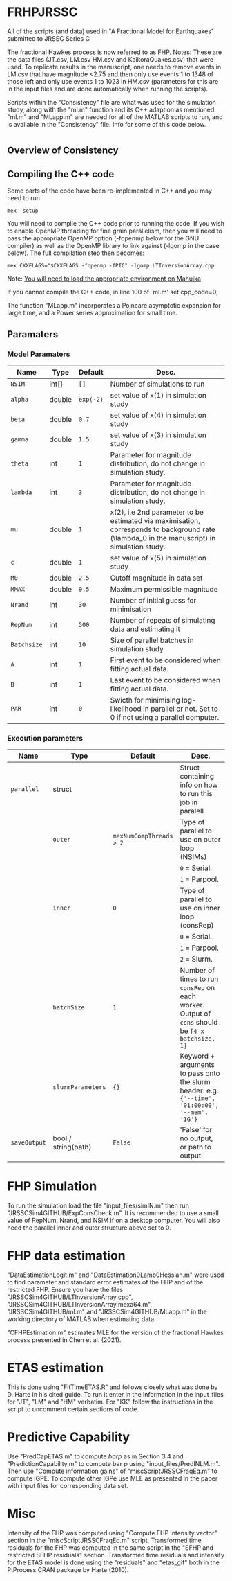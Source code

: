 # FRHPJRSSC
All of the scripts (and data) used in "A Fractional Model for Earthquakes" submitted to JRSSC Series C

The fractional Hawkes process is now referred to as FHP.
Notes:
These are the data files (JT.csv, LM.csv HM.csv and KaikoraQuakes.csv) that were used. To replicate results in the manuscript, one needs to remove events in LM.csv that have magnitude <2.75 and then only use events 1 to 1348 of those left and only use events 1 to 1023 in HM.csv (parameters for this are in the input files and are done automatically when running the scripts).

Scripts within the "Consistency" file are what was used for the simulation study, along with the "ml.m" function and its C++ adaption as mentioned. 
"ml.m" and "MLapp.m" are needed for all of the MATLAB scripts to run, and is available in the "Consistency" file.
Info for some of this code below.
#

## Overview of Consistency

## Compiling the C++ code

Some parts of the code have been re-implemented in C++ and you may need to run
```
mex -setup
```
You will need to compile the C++ code prior to running the code. If you wish to enable OpenMP threading for fine grain parallelism,
then you will need to pass the appropriate OpenMP option
(-fopenmp below for the GNU compiler) as well as the OpenMP library to link against (-lgomp in the case below).
The full compilation step then becomes:
```
mex CXXFLAGS="$CXXFLAGS -fopenmp -fPIC" -lgomp LTInversionArray.cpp
```
Note: [You will need to load the appropriate environment on Mahuika](#environment-on-mahuika)

If you cannot compile the C++ code, in line 100 of `ml.m' set cpp_code=0;

The function "MLapp.m" incorporates a Poincare asymptotic expansion for large time, and a Power series approximation for small time.

## Paramaters

### Model Paramaters

| Name | Type | Default | Desc. |
| --- | --- | --- | --- |
| `NSIM` | int[] | `[]` | Number of simulations to run |
| `alpha` | double | `exp(-2)` | set value of x(1) in simulation study |
| `beta` | double | `0.7` | set value of x(4) in simulation study |
| `gamma` | double | `1.5` | set value of x(3) in simulation study|
| `theta` | int | `1` | Parameter for magnitude distribution, do not change in simulation study. | 
| `lambda` | int | `3` | Parameter for magnitude distribution, do not change in simulation study. |
| `mu` | double | `1` | x(2), i.e 2nd parameter to be estimated via maximisation, corresponds to background rate (\lambda_0 in the manuscript) in simulation study. |
| `c` | double | `1` | set value of x(5) in simulation study|
| `M0` | double | `2.5` | Cutoff magnitude in data set |
| `MMAX` | double | `9.5` |Maximum permissible magnitude |
| `Nrand` | int | `30` | Number of initial guess for minimisation |
| `RepNum` | int | `500` | Number of repeats of simulating data and estimating it |
| `Batchsize`| int | `10` | Size of parallel batches in simulation study |
| `A`| int | `1` | First event to be considered when fitting actual data. |
| `B`| int | `1` | Last event to be considered when fitting actual data. |
| `PAR`| int | `0` | Swicth for minimising log-likelihood in parallel or not. Set to 0 if not using a parallel computer. |

### Execution parameters
| Name | Type | Default | Desc. |
| --- | --- | --- | --- |
| `parallel` | struct | | Struct containing info on how to run this job in paralell  |
|  | `outer` | `maxNumCompThreads > 2` | Type of parallel to use on outer loop (NSIMs)|
|  |  |  | `0` = Serial. |
|  |  |  | `1` = Parpool. |
|  | `inner` | `0` | Type of parallel to use on inner loop (consRep) |
|  |  |  | `0` = Serial. |
|  |  |  | `1` = Parpool. |
|  |  |  | `2` = Slurm. |
|  | `batchSize` | `1` | Number of times to run `consRep` on each worker. Output of `cons` should be `[4 x batchsize, 1]`  |
|  | `slurmParameters` | `{}` | Keyword + arguments to pass onto the slurm header. e.g. `{'--time', '01:00:00', '--mem', '1G'}`|
| `saveOutput` | bool / string(path) | `False` | 'False' for no output, or path to output. |

# FHP Simulation
To run the simulation load the file "input_files/simIN.m" then run "JRSSCSim4GITHUB/ExpConsCheck.m". It is recommended to use a small value of RepNum, Nrand, and NSIM if on a desktop computer. You will also need the parallel inner and outer structure above set to 0. 

# FHP data estimation
"DataEstimationLogit.m" and "DataEstimation0Lamb0Hessian.m" were used to find parameter and standard error estimates of the FHP and of the restricted FHP.
Ensure you have the files "JRSSCSim4GITHUB/LTInversionArray.cpp", "JRSSCSim4GITHUB/LTInversionArray.mexa64.m", "JRSSCSim4GITHUB/ml.m" and "JRSSCSim4GITHUB/MLapp.m" in the working directory of MATLAB when estimating data.

"CFHPEstimation.m" estimates MLE for the version of the fractional Hawkes process presented in Chen et al. (2021).


# ETAS estimation
This is done using "FitTimeETAS.R" and follows closely what was done by D. Harte in his cited guide. To run it enter in the information in the input_files for "JT", "LM" and "HM" verbatim. For "KK" follow the instructions in the script to uncomment certain sections of code.


# Predictive Capability
Use "PredCapETAS.m" to compute $bar p$ as in Section 3.4 and "PredictionCapability.m" to compute bar $p$ using "input_files/PredINLM.m". Then use "Compute information gains" of "miscScriptJRSSCFraqEq.m" to compute IGPE. To compute other IGPe use MLE as presented in the paper with input files for corresponding data set.


# Misc
Intensity of the FHP was computed using "Compute FHP intensity vector" section in the "miscScriptJRSSCFraqEq.m" script.
Transformed time residuals for the FHP was computed in the same script in the "SFHP and restricted SFHP residuals" section.
Transformed time residuals and intensity for the ETAS model is done using the "residuals" and "etas_gif" both in the PtProcess CRAN package by Harte (2010).

